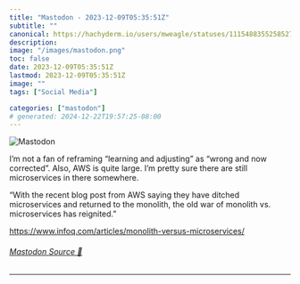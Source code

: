 ```yaml
---
title: "Mastodon - 2023-12-09T05:35:51Z"
subtitle: ""
canonical: https://hachyderm.io/users/mweagle/statuses/111548835525852794
description:
image: "/images/mastodon.png"
toc: false
date: 2023-12-09T05:35:51Z
lastmod: 2023-12-09T05:35:51Z
image: ""
tags: ["Social Media"]

categories: ["mastodon"]
# generated: 2024-12-22T19:57:25-08:00
---
```

![Mastodon](/images/mastodon.png)

<p>I’m not a fan of reframing “learning and adjusting” as “wrong and now corrected”. Also, AWS is quite large. I’m pretty sure there are still microservices in there somewhere. </p><p>“With the recent blog post from AWS saying they have ditched microservices and returned to the monolith, the old war of monolith vs. microservices has reignited.”</p><p><a href="https://www.infoq.com/articles/monolith-versus-microservices/" target="_blank" rel="nofollow noopener noreferrer" translate="no"><span class="invisible">https://www.</span><span class="ellipsis">infoq.com/articles/monolith-ve</span><span class="invisible">rsus-microservices/</span></a></p>


###### [Mastodon Source 🐘](https://hachyderm.io/@mweagle/111548835525852794)

___
